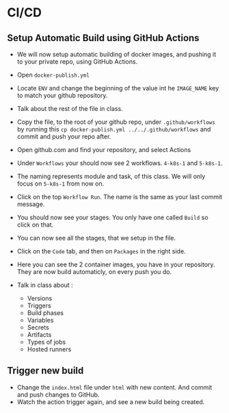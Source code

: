 # CI/CD

## Setup Automatic Build using GitHub Actions

- We will now setup automatic building of docker images, and pushing it to your private repo, using GitHub Actions.

- Open `docker-publish.yml`
- Locate `ENV` and change the beginning of the value int he `IMAGE_NAME` key to match your github repository.
- Talk about the rest of the file in class.

- Copy the file, to the root of your github repo, under `.github/workflows` by running this `cp docker-publish.yml ../../.github/workflows` and commit and push your repo after.

- Open github.com and find your repository, and select Actions

- Under `Workflows` your should now see 2 workflows. `4-k8s-1` and `5-k8s-1`.
- The naming represents module and task, of this class. We will only focus on `5-k8s-1` from now on.
- Click on the top `Workflow Run`. The name is the same as your last commit message.
- You should now see your stages. You only have one called `Build` so click on that.
- You can now see all the stages, that we setup in the file. 
- Click on the `Code` tab, and then on `Packages` in the right side.
- Here you can see the 2 container images, you have in your repository. They are now build automaticly, on every push you do.
- Talk in class about :
    - Versions
    - Triggers
    - Build phases
    - Variables
    - Secrets
    - Artifacts
    - Types of jobs
    - Hosted runners

## Trigger new build

- Change the `index.html` file under `html` with new content. And commit and push changes to GitHub.
- Watch the action trigger again, and see a new build being created. 

